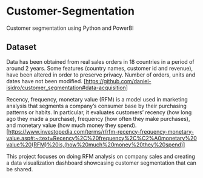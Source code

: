 # Customer-Segmentation
Customer segmentation using Python and PowerBI

## Dataset
Data has been obtained from real sales orders in 18 countries in a period of around 2 years. Some features (country names, customer id and revenue), have been altered in order to preserve privacy. Number of orders, units and dates have not been modified. [https://github.com/daniel-isidro/customer_segmentation#data-acquisition]

Recency, frequency, monetary value (RFM) is a model used in marketing analysis that segments a company’s consumer base by their purchasing patterns or habits. In particular, it evaluates customers’ recency (how long ago they made a purchase), frequency (how often they make purchases), and monetary value (how much money they spend). [https://www.investopedia.com/terms/r/rfm-recency-frequency-monetary-value.asp#:~:text=Recency%2C%20frequency%2C%C2%A0monetary%20value%20(RFM)%20is,(how%20much%20money%20they%20spend)]

This project focuses on doing RFM analysis on company sales and creating a data visualization dashboard showcasing customer segmentation that can be shared.
